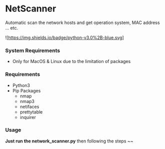 # NetScanner
Automatic scan the network hosts and get operation system, MAC address ... etc.

![https://img.shields.io/badge/python-v3.0%2B-blue.svg]

### System Requirements
- Only for MacOS & Linux due to the limitation of packages

### Requirements
- Python3
- Pip Packages
    - nmap
    - nmap3
    - netifaces
    - prettytable
    - inquirer

### Usage
**Just run the network_scanner.py** then following the steps ~~